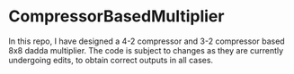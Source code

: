 # CompressorBasedMultiplier
In this repo, I have designed a 4-2 compressor and 3-2 compressor based 8x8 dadda multiplier. The code is subject to changes as they are currently undergoing edits, to obtain correct outputs in all cases.
